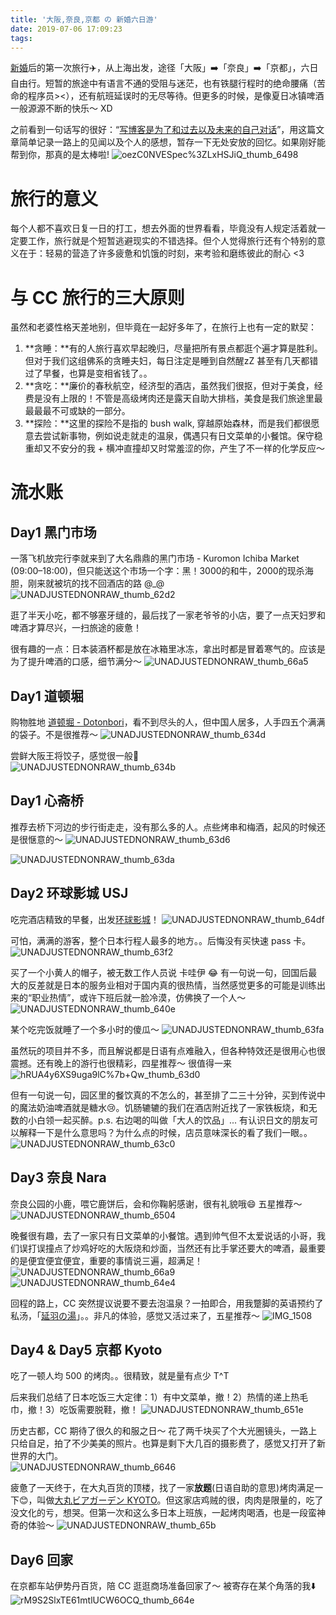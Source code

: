 ```yaml
---
title: '大阪,奈良,京都 の 新婚六日游'
date: 2019-07-06 17:09:23
tags:
---
```



[新婚](/blog/20190501/promise-rings/)后的第一次旅行✈️，从上海出发，途径「大阪」➡️「奈良」➡️「京都」，六日自由行。短暂的旅途中有语言不通的受阻与迷茫，也有铁腿行程时的绝命腰痛（苦命的程序员><），还有航班延误时的无尽等待。但更多的时候，是像夏日冰镇啤酒一般源源不断的快乐～ XD

之前看到一句话写的很好：“[写博客是为了和过去以及未来的自己对话](https://ipotato.me/article/13)”，用这篇文章简单记录一路上的见闻以及个人的感想，暂存一下无处安放的回忆。如果刚好能帮到你，那真的是太棒啦!
![oezC0NVESpec%3ZLxHSJiQ_thumb_6498](/images/blog/190624_japan_travel/oezC0NVESpec%253ZLxHSJiQ_thumb_6498.jpg)


<!--more-->

# 旅行的意义
每个人都不喜欢日复一日的打工，想去外面的世界看看，毕竟没有人规定活着就一定要工作，旅行就是个短暂逃避现实的不错选择。但个人觉得旅行还有个特别的意义在于：轻易的营造了许多疲惫和饥饿的时刻，来考验和磨练彼此的耐心 <3

# 与 CC 旅行的三大原则
虽然和老婆性格天差地别，但毕竟在一起好多年了，在旅行上也有一定的默契：

1. **贪睡：**有的人旅行喜欢早起晚归，尽量把所有景点都逛个遍才算是胜利。但对于我们这组佛系的贪睡夫妇，每日注定是睡到自然醒zZ 甚至有几天都错过了早餐，也算是变相省钱了。。
2. **贪吃：**廉价的春秋航空，经济型的酒店，虽然我们很抠，但对于美食，经费是没有上限的！不管是高级烤肉还是露天自助大排档，美食是我们旅途里最最最最不可或缺的一部分。
3. **探险：**这里的探险不是指的 bush walk, 穿越原始森林，而是我们都很愿意去尝试新事物，例如说走就走的温泉，偶遇只有日文菜单的小餐馆。保守稳重却又不安分的我 +  横冲直撞却又时常羞涩的你，产生了不一样的化学反应～

# 流水账
## Day1 黑门市场
一落飞机放完行李就来到了大名鼎鼎的黑门市场 - Kuromon Ichiba Market (09:00–18:00)，但只能送这个市场一个字：黑！3000的和牛，2000的现杀海胆，刚来就被坑的找不回酒店的路 @_@
![UNADJUSTEDNONRAW_thumb_62d2](/images/blog/190624_japan_travel/UNADJUSTEDNONRAW_thumb_62d2.jpg)

逛了半天小吃，都不够塞牙缝的，最后找了一家老爷爷的小店，要了一点天妇罗和啤酒才算尽兴，一扫旅途的疲惫！

很有趣的一点：日本装酒杯都是放在冰箱里冰冻，拿出时都是冒着寒气的。应该是为了提升啤酒的口感，细节满分～
![UNADJUSTEDNONRAW_thumb_66a5](/images/blog/190624_japan_travel/UNADJUSTEDNONRAW_thumb_66a5.jpg)


## Day1 道顿堀
购物胜地 [道顿堀 - Dotonbori](http://www.dotonbori.or.jp/zh/)，看不到尽头的人，但中国人居多，人手四五个满满的袋子。不是很推荐～
![UNADJUSTEDNONRAW_thumb_634d](/images/blog/190624_japan_travel/UNADJUSTEDNONRAW_thumb_634d.jpg)

尝鲜大阪王将饺子，感觉很一般🤔   
![UNADJUSTEDNONRAW_thumb_634b](/images/blog/190624_japan_travel/UNADJUSTEDNONRAW_thumb_634b.jpg)


## Day1 心斋桥
推荐去桥下河边的步行街走走，没有那么多的人。点些烤串和梅酒，起风的时候还是很惬意的～
![UNADJUSTEDNONRAW_thumb_63d6](/images/blog/190624_japan_travel/UNADJUSTEDNONRAW_thumb_63d6.jpg)

![UNADJUSTEDNONRAW_thumb_63da](/images/blog/190624_japan_travel/UNADJUSTEDNONRAW_thumb_63da.jpg)

## Day2 环球影城 USJ
吃完酒店精致的早餐，出发[环球影城](https://www.usj.co.jp/e/)！
![UNADJUSTEDNONRAW_thumb_64df](/images/blog/190624_japan_travel/UNADJUSTEDNONRAW_thumb_64df.jpg)

可怕，满满的游客，整个日本行程人最多的地方。。后悔没有买快速 pass 卡。
![UNADJUSTEDNONRAW_thumb_63f2](/images/blog/190624_japan_travel/UNADJUSTEDNONRAW_thumb_63f2.jpg)

买了一个小黄人的帽子，被无数工作人员说 卡哇伊 😂 有一句说一句，回国后最大的反差就是日本的服务业相对于国内真的很热情，当然感觉更多的可能是训练出来的“职业热情”，或许下班后就一脸冷漠，仿佛换了一个人～    
![UNADJUSTEDNONRAW_thumb_640e](/images/blog/190624_japan_travel/UNADJUSTEDNONRAW_thumb_640e.jpg)

某个吃完饭就睡了一个多小时的傻瓜～
![UNADJUSTEDNONRAW_thumb_63fa](/images/blog/190624_japan_travel/UNADJUSTEDNONRAW_thumb_63fa.jpg)

虽然玩的项目并不多，而且解说都是日语有点难融入，但各种特效还是很用心也很震撼。还有晚上的游行也很精彩，四星推荐～ 很值得一来
![hRUA4y6XS9uga9lC%7b+Qw_thumb_63d0](/images/blog/190624_japan_travel/hRUA4y6XS9uga9lC%257b+Qw_thumb_63d0.jpg)

但有一句说一句，园区里的餐饮真的不怎么的，甚至排了二三十分钟，买到传说中的魔法奶油啤酒就是糖水😢。饥肠辘辘的我们在酒店附近找了一家铁板烧，和无数的小白领一起买醉。p.s. 右边喝的叫做「大人的饮品」... 有认识日文的朋友可以解释一下是什么意思吗？为什么点的时候，店员意味深长的看了我们一眼。。
![UNADJUSTEDNONRAW_thumb_63c0](/images/blog/190624_japan_travel/UNADJUSTEDNONRAW_thumb_63c0.jpg)

## Day3 奈良 Nara
奈良公园的小鹿，喂它鹿饼后，会和你鞠躬感谢，很有礼貌哦😄 五星推荐～   
![UNADJUSTEDNONRAW_thumb_6504](/images/blog/190624_japan_travel/UNADJUSTEDNONRAW_thumb_6504.jpg)

晚餐很有趣，去了一家只有日文菜单的小餐馆。遇到帅气但不太爱说话的小哥，我们误打误撞点了炒鸡好吃的大阪烧和炒面，当然还有比手掌还要大的啤酒，最重要的是便宜便宜便宜，重要的事情说三遍，超满足！
![UNADJUSTEDNONRAW_thumb_66a9](/images/blog/190624_japan_travel/UNADJUSTEDNONRAW_thumb_66a9.jpg)
![UNADJUSTEDNONRAW_thumb_64e4](/images/blog/190624_japan_travel/UNADJUSTEDNONRAW_thumb_64e4.jpg)

回程的路上，CC 突然提议说要不要去泡温泉？一拍即合，用我蹩脚的英语预约了私汤，「[延羽の湯](http://www.nobuta123.co.jp/nobehatsuruhashi/)」。。非凡的体验，感觉又活过来了，五星推荐～
![IMG_1508](/images/blog/190624_japan_travel/IMG_1508.jpeg)



## Day4 & Day5 京都 Kyoto
吃了一顿人均 500 的烤肉。。很精致，就是量有点少 T^T   

后来我们总结了日本吃饭三大定律：1）有中文菜单，撤！2）热情的递上热毛巾，撤！3）吃饭需要脱鞋，撤！
![UNADJUSTEDNONRAW_thumb_651e](/images/blog/190624_japan_travel/UNADJUSTEDNONRAW_thumb_651e.jpg)

历史古都，CC 期待了很久的和服之日～ 花了两千块买了个大光圈镜头，一路上只给自足，拍了不少美美的照片。也算是剩下大几百的摄影费了，感觉又打开了新世界的大门。   
![UNADJUSTEDNONRAW_thumb_6646](/images/blog/190624_japan_travel/UNADJUSTEDNONRAW_thumb_6646.jpg)

疲惫了一天终于，在大丸百货的顶楼，找了一家**放题**(日语自助的意思)烤肉满足一下😊，叫做[大丸ビアガーデン KYOTO](https://www.daimaru.co.jp.c.md.hpcn.transer-cn.com/kyoto/beergardenkyoto/)。但这家店鸡贼的很，肉肉是限量的，吃了没文化的亏，想哭。但第一次和这么多日本上班族，一起烤肉喝酒，也是一段蛮神奇的体验～ 
![UNADJUSTEDNONRAW_thumb_65b](/images/blog/190624_japan_travel/UNADJUSTEDNONRAW_thumb_65bc.jpg)

## Day6 回家
在京都车站伊势丹百货，陪 CC 逛逛商场准备回家了～ 被寄存在某个角落的我⬇️   
![rM9S2SlxTE61mtlUCW6OCQ_thumb_664e](/images/blog/190624_japan_travel/rM9S2SlxTE61mtlUCW6OCQ_thumb_664e.jpg)



